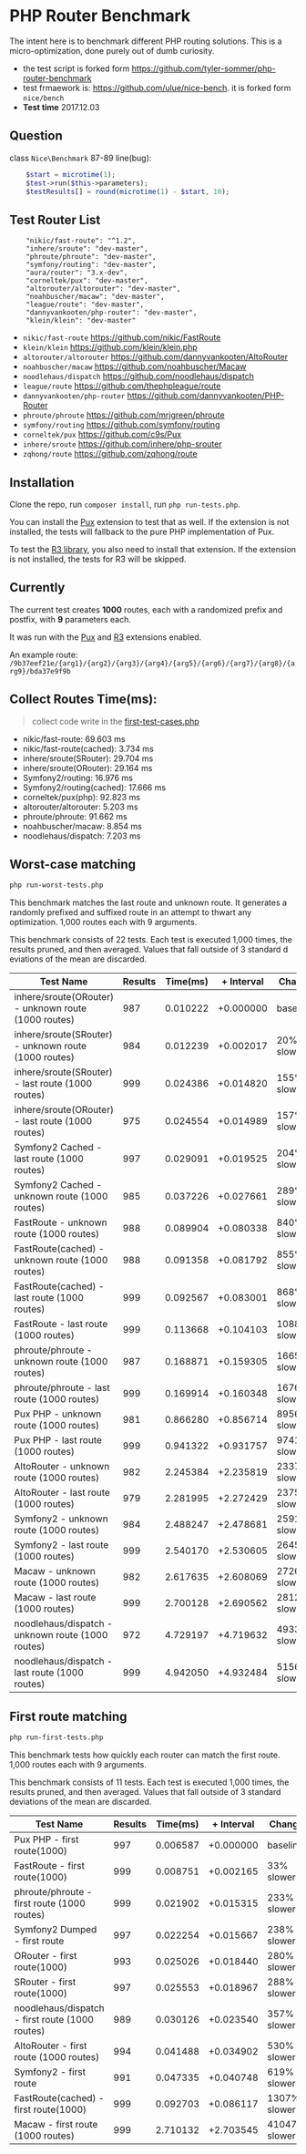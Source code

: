 # PHP Router Benchmark

The intent here is to benchmark different PHP routing solutions. This is a micro-optimization, done purely out of 
dumb curiosity.

- the test script is forked form https://github.com/tyler-sommer/php-router-benchmark
- test frmaework is: https://github.com/ulue/nice-bench. it is forked form `nice/bench`
- **Test time** 2017.12.03

## Question

class `Nice\Benchmark` 87-89 line(bug):

```php
    $start = microtime(1);
    $test->run($this->parameters);
    $testResults[] = round(microtime(1) - $start, 10);
```

## Test Router List

```
    "nikic/fast-route": "^1.2",
    "inhere/sroute": "dev-master",
    "phroute/phroute": "dev-master",
    "symfony/routing": "dev-master",
    "aura/router": "3.x-dev",
    "corneltek/pux": "dev-master",
    "altorouter/altorouter": "dev-master",
    "noahbuscher/macaw": "dev-master",
    "league/route": "dev-master",
    "dannyvankooten/php-router": "dev-master",
    "klein/klein": "dev-master"
```

- `nikic/fast-route` https://github.com/nikic/FastRoute
- `klein/klein` https://github.com/klein/klein.php
- `altorouter/altorouter` https://github.com/dannyvankooten/AltoRouter
- `noahbuscher/macaw` https://github.com/noahbuscher/Macaw
- `noodlehaus/dispatch` https://github.com/noodlehaus/dispatch
- `league/route` https://github.com/thephpleague/route
- `dannyvankooten/php-router` https://github.com/dannyvankooten/PHP-Router
- `phroute/phroute` https://github.com/mrjgreen/phroute
- `symfony/routing` https://github.com/symfony/routing
- `corneltek/pux` https://github.com/c9s/Pux
- `inhere/sroute` https://github.com/inhere/php-srouter
- `zqhong/route` https://github.com/zqhong/route

## Installation

Clone the repo, run `composer install`, run `php run-tests.php`.

You can install the [Pux](https://github.com/c9s/pux) extension to test that as well. If the extension is not
installed, the tests will fallback to the pure PHP implementation of Pux.

To test the [R3 library](https://github.com/c9s/php-r3), you also need to install that extension. If the extension is
not installed, the tests for R3 will be skipped.

## Currently

The current test creates **1000** routes, each with a randomized prefix and postfix, with **9** parameters each.

It was run with the [Pux](https://github.com/c9s/pux) and [R3](https://github.com/c9s/php-r3) extensions enabled.

An example route: `/9b37eef21e/{arg1}/{arg2}/{arg3}/{arg4}/{arg5}/{arg6}/{arg7}/{arg8}/{arg9}/bda37e9f9b`

## Collect Routes Time(ms):

> collect code write in the [first-test-cases.php](cases/first-test-cases.php)

- nikic/fast-route: 69.603 ms
- nikic/fast-route(cached): 3.734 ms
- inhere/sroute(SRouter): 29.704 ms
- inhere/sroute(ORouter): 29.164 ms
- Symfony2/routing: 16.976 ms
- Symfony2/routing(cached): 17.666 ms
- corneltek/pux(php): 92.823 ms
- altorouter/altorouter: 5.203 ms
- phroute/phroute: 91.662 ms
- noahbuscher/macaw: 8.854 ms
- noodlehaus/dispatch: 7.203 ms

## Worst-case matching

```bash
php run-worst-tests.php
```

This benchmark matches the last route and unknown route. It generates a randomly prefixed and suffixed route in an attempt to thwart any optimization.
1,000 routes each with 9 arguments.

This benchmark consists of 22 tests. Each test is executed 1,000 times, the results pruned, and then averaged. Values that fall outside of 3 standard d
eviations of the mean are discarded.

Test Name | Results | Time(ms) | + Interval | Change
--------- | ------- | ---- | ---------- | ------
inhere/sroute(ORouter) - unknown route (1000 routes) | 987 | 0.010222 | +0.000000 | baseline
inhere/sroute(SRouter) - unknown route (1000 routes) | 984 | 0.012239 | +0.002017 | 20% slower
inhere/sroute(SRouter) - last route (1000 routes) | 999 | 0.024386 | +0.014820 | 155% slower
inhere/sroute(ORouter) - last route (1000 routes) | 975 | 0.024554 | +0.014989 | 157% slower
Symfony2 Cached - last route (1000 routes) | 997 | 0.029091 | +0.019525 | 204% slower
Symfony2 Cached - unknown route (1000 routes) | 985 | 0.037226 | +0.027661 | 289% slower
FastRoute - unknown route (1000 routes) | 988 | 0.089904 | +0.080338 | 840% slower
FastRoute(cached) - unknown route (1000 routes) | 988 | 0.091358 | +0.081792 | 855% slower
FastRoute(cached) - last route (1000 routes) | 999 | 0.092567 | +0.083001 | 868% slower
FastRoute - last route (1000 routes) | 999 | 0.113668 | +0.104103 | 1088% slower
phroute/phroute - unknown route (1000 routes) | 987 | 0.168871 | +0.159305 | 1665% slower
phroute/phroute - last route (1000 routes) | 999 | 0.169914 | +0.160348 | 1676% slower
Pux PHP - unknown route (1000 routes) | 981 | 0.866280 | +0.856714 | 8956% slower
Pux PHP - last route (1000 routes) | 999 | 0.941322 | +0.931757 | 9741% slower
AltoRouter - unknown route (1000 routes) | 982 | 2.245384 | +2.235819 | 23373% slower
AltoRouter - last route (1000 routes) | 979 | 2.281995 | +2.272429 | 23756% slower
Symfony2 - unknown route (1000 routes) | 984 | 2.488247 | +2.478681 | 25912% slower
Symfony2 - last route (1000 routes) | 999 | 2.540170 | +2.530605 | 26455% slower
Macaw - unknown route (1000 routes) | 982 | 2.617635 | +2.608069 | 27265% slower
Macaw - last route (1000 routes) | 999 | 2.700128 | +2.690562 | 28127% slower
noodlehaus/dispatch - unknown route (1000 routes) | 972 | 4.729197 | +4.719632 | 49339% slower
noodlehaus/dispatch - last route (1000 routes) | 999 | 4.942050 | +4.932484 | 51564% slower

## First route matching

```bash
php run-first-tests.php
```

This benchmark tests how quickly each router can match the first route. 1,000 routes each with 9 arguments.

This benchmark consists of 11 tests. Each test is executed 1,000 times, the results pruned, and then averaged. Values that fall outside of 3 standard deviations of the mean are discarded.

Test Name | Results | Time(ms) | + Interval | Change
--------- | ------- | ---- | ---------- | ------
Pux PHP - first route(1000) | 997 | 0.006587 | +0.000000 | baseline
FastRoute - first route(1000) | 999 | 0.008751 | +0.002165 | 33% slower
phroute/phroute - first route (1000 routes) | 999 | 0.021902 | +0.015315 | 233% slower
Symfony2 Dumped - first route | 997 | 0.022254 | +0.015667 | 238% slower
ORouter - first route(1000) | 993 | 0.025026 | +0.018440 | 280% slower
SRouter - first route(1000) | 997 | 0.025553 | +0.018967 | 288% slower
noodlehaus/dispatch - first route (1000 routes) | 989 | 0.030126 | +0.023540 | 357% slower
AltoRouter - first route (1000 routes) | 994 | 0.041488 | +0.034902 | 530% slower
Symfony2 - first route | 991 | 0.047335 | +0.040748 | 619% slower
FastRoute(cached) - first route(1000) | 999 | 0.092703 | +0.086117 | 1307% slower
Macaw - first route (1000 routes) | 999 | 2.710132 | +2.703545 | 41047% slower
